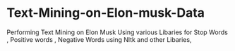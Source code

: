 # Text-Mining-on-Elon-musk-Data
Performing Text Mining on Elon Musk Using various Libaries for Stop Words , Positive words , Negative Words using Nltk and other Libaries,
